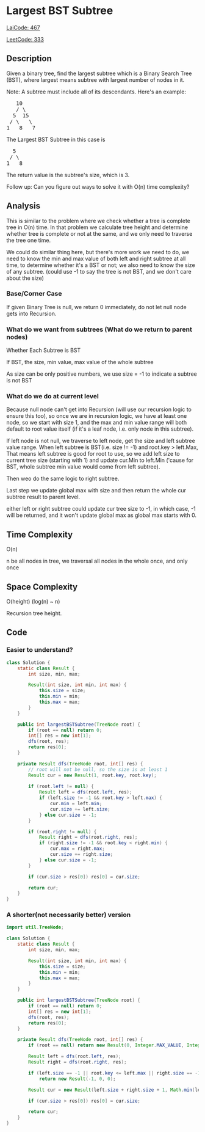 # Largest BST Subtree
[LaiCode: 467](https://app.laicode.io/app/problem/467)

[LeetCode: 333](https://leetcode.com/problems/largest-bst-subtree/)
## Description
Given a binary tree, find the largest subtree which is a Binary Search Tree (BST), where largest means subtree with largest number of nodes in it.

Note:
A subtree must include all of its descendants.
Here's an example:

<pre>
   10
   / \
  5  15
 / \   \
1   8   7
</pre>

The Largest BST Subtree in this case is
<pre>
  5
 / \
1   8
</pre>
The return value is the subtree's size, which is 3.

Follow up:
Can you figure out ways to solve it with O(n) time complexity?

## Analysis
This is similar to the problem where we check whether a tree is complete tree in O(n) time.
In that problem we calculate tree height and determine whether tree is complete or not at the same, and we only need to traverse the tree one time.

We could do similar thing here, but there's more work we need to do,
we need to know the min and max value of both left and right subtree at all time,
to determine whether it's a BST or not;
we also need to know the size of any subtree. (could use -1 to say the tree is not BST, and we don't care about the size)

### Base/Corner Case
If given Binary Tree is null, we return 0 immediately, do not let null node gets into Recursion.

### What do we want from subtrees (What do we return to parent nodes)
Whether Each Subtree is BST

If BST, the size, min value, max value of the whole subtree

As size can be only positive numbers, we use size = -1 to indicate a subtree is not BST

### What do we do at current level
Because null node can't get into Recursion (will use our recursion logic to ensure this too),
so once we are in recursion logic, we have at least one node, so we start with size 1,
and the max and min value range will both default to root value itself (if it's a leaf node, i.e. only node in this subtree).

If left node is not null, we traverse to left node, get the size and left subtree value range.
When left subtree is BST(i.e. size != -1) and root.key > left.Max,
That means left subtree is good for root to use,
so we add left size to current tree size (starting with 1)
and update cur.Min to left.Min ('cause for BST, whole subtree min value would come from left subtree).

Then weo do the same logic to right subtree.

Last step we update global max with size and then return the whole cur subtree result to parent level.

either left or right subtree could update cur tree size to -1, in which case, -1 will be returned, and it won't update global max as global max starts with 0.

## Time Complexity
O(n)

n be all nodes in tree, we traversal all nodes in the whole once, and only once

## Space Complexity
O(height) (log(n) ~ n)

Recursion tree height.

## Code

### Easier to understand?
```java
class Solution {
    static class Result {
        int size, min, max;

        Result(int size, int min, int max) {
            this.size = size;
            this.min = min;
            this.max = max;
        }
    }

    public int largestBSTSubtree(TreeNode root) {
        if (root == null) return 0;
        int[] res = new int[1];
        dfs(root, res);
        return res[0];
    }

    private Result dfs(TreeNode root, int[] res) {
        // root will not be null, so the size is at least 1
        Result cur = new Result(1, root.key, root.key);
        
        if (root.left != null) {
            Result left = dfs(root.left, res);
            if (left.size != -1 && root.key > left.max) {
                cur.min = left.min;
                cur.size += left.size;
            } else cur.size = -1;
        }

        if (root.right != null) {
            Result right = dfs(root.right, res);
            if (right.size != -1 && root.key < right.min) {
                cur.max = right.max;
                cur.size += right.size;
            } else cur.size = -1;
        }

        if (cur.size > res[0]) res[0] = cur.size;

        return cur;
    }
}
```
### A shorter(not necessarily better) version
```java
import util.TreeNode;

class Solution {
    static class Result {
        int size, min, max;

        Result(int size, int min, int max) {
            this.size = size;
            this.min = min;
            this.max = max;
        }
    }

    public int largestBSTSubtree(TreeNode root) {
        if (root == null) return 0;
        int[] res = new int[1];
        dfs(root, res);
        return res[0];
    }

    private Result dfs(TreeNode root, int[] res) {
        if (root == null) return new Result(0, Integer.MAX_VALUE, Integer.MIN_VALUE);

        Result left = dfs(root.left, res);
        Result right = dfs(root.right, res);

        if (left.size == -1 || root.key <= left.max || right.size == -1 || root.key >= right.min)
            return new Result(-1, 0, 0);

        Result cur = new Result(left.size + right.size + 1, Math.min(left.min, root.key), Math.max(right.max, root.key));

        if (cur.size > res[0]) res[0] = cur.size;

        return cur;
    }
}
```